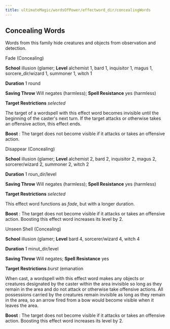 ```yaml
---
title: ultimateMagic/wordsOfPower/effectword_dir/concealingWords
---
```

## Concealing Words

Words from this family hide creatures and objects from observation and detection.

Fade (Concealing)

**School** illusion (glamer; **Level** alchemist 1, bard 1, inquisitor 1, magus 1, sorcere_dir/wizard 1, summoner 1, witch 1

**Duration** 1 round

**Saving Throw** Will negates (harmless); **Spell Resistance** yes (harmless)

**Target Restrictions** _selected_

The target of a wordspell with this effect word becomes invisible until the beginning of the caster's next turn. If the target attacks or otherwise takes an offensive action, this effect ends.

**Boost** : The target does not become visible if it attacks or takes an offensive action.

Disappear (Concealing)

**School** illusion (glamer; **Level** alchemist 2, bard 2, inquisitor 2, magus 2, sorcerer/wizard 2, summoner 2, witch 2

**Duration** 1 roun_dir/level

**Saving Throw** Will negates (harmless); **Spell Resistance** yes (harmless)

**Target Restrictions** _selected_

This effect word functions as _fade_, but with a longer duration.

**Boost** : The target does not become visible if it attacks or takes an offensive action. Boosting this effect word increases its level by 2.

Unseen Shell (Concealing)

**School** illusion (glamer; **Level** bard 4, sorcerer/wizard 4, witch 4

**Duration** 1 minut_dir/level

**Saving Throw** Will negates; **Spell Resistance** yes

**Target Restrictions** _burst_ (emanation

When cast, a wordspell with this effect word makes any objects or creatures designated by the caster within the area invisible so long as they remain in the area and do not attack or otherwise take offensive actions. All possessions carried by the creatures remain invisible as long as they remain in the area, so an arrow fired from a bow would become visible when it leaves the area.

**Boost** : The target does not become visible if it attacks or takes an offensive action. Boosting this effect word increases its level by 2.

